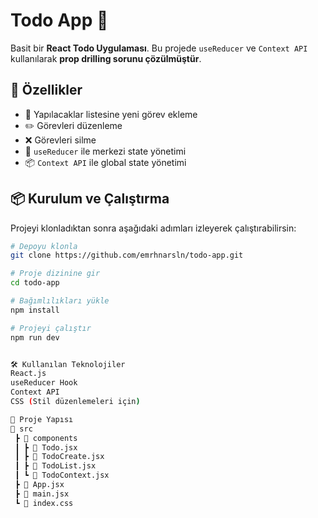 # Todo App 📝

Basit bir **React Todo Uygulaması**. Bu projede `useReducer` ve `Context API` kullanılarak **prop drilling sorunu çözülmüştür**.

## 🚀 Özellikler

- 📌 Yapılacaklar listesine yeni görev ekleme
- ✏️ Görevleri düzenleme
- ❌ Görevleri silme
- 🎯 `useReducer` ile merkezi state yönetimi
- 📦 `Context API` ile global state yönetimi

## 📦 Kurulum ve Çalıştırma

Projeyi klonladıktan sonra aşağıdaki adımları izleyerek çalıştırabilirsin:

```sh
# Depoyu klonla
git clone https://github.com/emrhnarsln/todo-app.git

# Proje dizinine gir
cd todo-app

# Bağımlılıkları yükle
npm install

# Projeyi çalıştır
npm run dev


🛠️ Kullanılan Teknolojiler
React.js
useReducer Hook
Context API
CSS (Stil düzenlemeleri için)

📌 Proje Yapısı
📂 src
 ┣ 📂 components
 ┃ ┣ 📜 Todo.jsx
 ┃ ┣ 📜 TodoCreate.jsx
 ┃ ┣ 📜 TodoList.jsx
 ┃ ┗ 📜 TodoContext.jsx
 ┣ 📜 App.jsx
 ┣ 📜 main.jsx
 ┗ 📜 index.css
```
